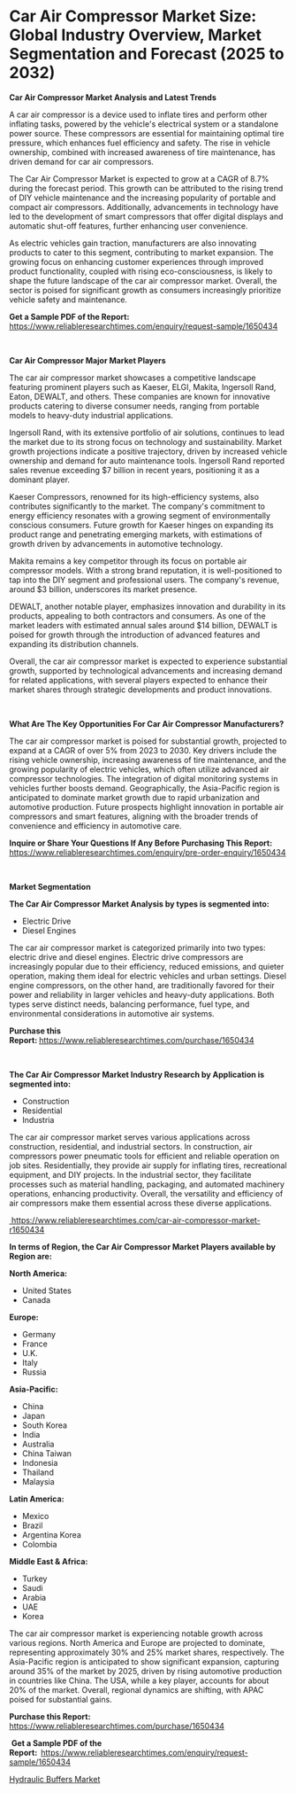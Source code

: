 <p><h1>Car Air Compressor Market Size: Global Industry Overview, Market Segmentation and Forecast (2025 to 2032)</h1></p><p><strong>Car Air Compressor Market Analysis and Latest Trends</strong></p>
<p><p>A car air compressor is a device used to inflate tires and perform other inflating tasks, powered by the vehicle's electrical system or a standalone power source. These compressors are essential for maintaining optimal tire pressure, which enhances fuel efficiency and safety. The rise in vehicle ownership, combined with increased awareness of tire maintenance, has driven demand for car air compressors.</p><p>The Car Air Compressor Market is expected to grow at a CAGR of 8.7% during the forecast period. This growth can be attributed to the rising trend of DIY vehicle maintenance and the increasing popularity of portable and compact air compressors. Additionally, advancements in technology have led to the development of smart compressors that offer digital displays and automatic shut-off features, further enhancing user convenience. </p><p>As electric vehicles gain traction, manufacturers are also innovating products to cater to this segment, contributing to market expansion. The growing focus on enhancing customer experiences through improved product functionality, coupled with rising eco-consciousness, is likely to shape the future landscape of the car air compressor market. Overall, the sector is poised for significant growth as consumers increasingly prioritize vehicle safety and maintenance.</p></p>
<p><strong>Get a Sample PDF of the Report:&nbsp;</strong> <a href="https://www.reliableresearchtimes.com/enquiry/request-sample/1650434?utm_campaign=2096&utm_medium=2&utm_source=Github&utm_content=ia&utm_term=17022025&utm_id=car-air-compressor">https://www.reliableresearchtimes.com/enquiry/request-sample/1650434</a></p>
<p>&nbsp;</p>
<p><strong>Car Air Compressor Major Market Players</strong></p>
<p><p>The car air compressor market showcases a competitive landscape featuring prominent players such as Kaeser, ELGI, Makita, Ingersoll Rand, Eaton, DEWALT, and others. These companies are known for innovative products catering to diverse consumer needs, ranging from portable models to heavy-duty industrial applications.</p><p>Ingersoll Rand, with its extensive portfolio of air solutions, continues to lead the market due to its strong focus on technology and sustainability. Market growth projections indicate a positive trajectory, driven by increased vehicle ownership and demand for auto maintenance tools. Ingersoll Rand reported sales revenue exceeding $7 billion in recent years, positioning it as a dominant player.</p><p>Kaeser Compressors, renowned for its high-efficiency systems, also contributes significantly to the market. The company's commitment to energy efficiency resonates with a growing segment of environmentally conscious consumers. Future growth for Kaeser hinges on expanding its product range and penetrating emerging markets, with estimations of growth driven by advancements in automotive technology.</p><p>Makita remains a key competitor through its focus on portable air compressor models. With a strong brand reputation, it is well-positioned to tap into the DIY segment and professional users. The company's revenue, around $3 billion, underscores its market presence.</p><p>DEWALT, another notable player, emphasizes innovation and durability in its products, appealing to both contractors and consumers. As one of the market leaders with estimated annual sales around $14 billion, DEWALT is poised for growth through the introduction of advanced features and expanding its distribution channels.</p><p>Overall, the car air compressor market is expected to experience substantial growth, supported by technological advancements and increasing demand for related applications, with several players expected to enhance their market shares through strategic developments and product innovations.</p></p>
<p>&nbsp;</p>
<p><strong>What Are The Key Opportunities For Car Air Compressor Manufacturers?</strong></p>
<p><p>The car air compressor market is poised for substantial growth, projected to expand at a CAGR of over 5% from 2023 to 2030. Key drivers include the rising vehicle ownership, increasing awareness of tire maintenance, and the growing popularity of electric vehicles, which often utilize advanced air compressor technologies. The integration of digital monitoring systems in vehicles further boosts demand. Geographically, the Asia-Pacific region is anticipated to dominate market growth due to rapid urbanization and automotive production. Future prospects highlight innovation in portable air compressors and smart features, aligning with the broader trends of convenience and efficiency in automotive care.</p></p>
<p><strong>Inquire or Share Your Questions If Any Before Purchasing This Report:</strong> <a href="https://www.reliableresearchtimes.com/enquiry/pre-order-enquiry/1650434?utm_campaign=2096&utm_medium=2&utm_source=Github&utm_content=ia&utm_term=17022025&utm_id=car-air-compressor">https://www.reliableresearchtimes.com/enquiry/pre-order-enquiry/1650434</a></p>
<p>&nbsp;</p>
<p><strong>Market Segmentation</strong></p>
<p><strong>The Car Air Compressor Market Analysis by types is segmented into:</strong></p>
<p><ul><li>Electric Drive</li><li>Diesel Engines</li></ul></p>
<p><p>The car air compressor market is categorized primarily into two types: electric drive and diesel engines. Electric drive compressors are increasingly popular due to their efficiency, reduced emissions, and quieter operation, making them ideal for electric vehicles and urban settings. Diesel engine compressors, on the other hand, are traditionally favored for their power and reliability in larger vehicles and heavy-duty applications. Both types serve distinct needs, balancing performance, fuel type, and environmental considerations in automotive air systems.</p></p>
<p><strong>Purchase this Report:&nbsp;</strong><a href="https://www.reliableresearchtimes.com/purchase/1650434?utm_campaign=2096&utm_medium=2&utm_source=Github&utm_content=ia&utm_term=17022025&utm_id=car-air-compressor">https://www.reliableresearchtimes.com/purchase/1650434</a></p>
<p>&nbsp;</p>
<p><strong>The Car Air Compressor Market Industry Research by Application is segmented into:</strong></p>
<p><ul><li>Construction</li><li>Residential</li><li>Industria</li></ul></p>
<p><p>The car air compressor market serves various applications across construction, residential, and industrial sectors. In construction, air compressors power pneumatic tools for efficient and reliable operation on job sites. Residentially, they provide air supply for inflating tires, recreational equipment, and DIY projects. In the industrial sector, they facilitate processes such as material handling, packaging, and automated machinery operations, enhancing productivity. Overall, the versatility and efficiency of air compressors make them essential across these diverse applications.</p></p>
<p><a href="https://www.reliableresearchtimes.com/car-air-compressor-market-r1650434?utm_campaign=2096&utm_medium=2&utm_source=Github&utm_content=ia&utm_term=17022025&utm_id=car-air-compressor">&nbsp;https://www.reliableresearchtimes.com/car-air-compressor-market-r1650434</a></p>
<p><strong>In terms of Region, the Car Air Compressor Market Players available by Region are:</strong></p>
<p>
    <p> <strong> North America: </strong>
        <ul>
            <li>United States</li>
            <li>Canada</li>
        </ul>
        </p> 
    <p> <strong> Europe: </strong>
        <ul>
            <li>Germany</li>
            <li>France</li>
            <li>U.K.</li>
            <li>Italy</li>
            <li>Russia</li>
        </ul>
        </p> 
    <p> <strong> Asia-Pacific: </strong>
        <ul>
            <li>China</li>
            <li>Japan</li>
            <li>South Korea</li>
            <li>India</li>
            <li>Australia</li>
            <li>China Taiwan</li>
            <li>Indonesia</li>
            <li>Thailand</li>
            <li>Malaysia</li>
        </ul>
        </p> 
    <p> <strong> Latin America: </strong>
        <ul>
            <li>Mexico</li>
            <li>Brazil</li>
            <li>Argentina Korea</li>
            <li>Colombia</li>
        </ul>
        </p> 
    <p> <strong> Middle East & Africa: </strong>
        <ul>
            <li>Turkey</li>
            <li>Saudi</li>
            <li>Arabia</li>
            <li>UAE</li>
            <li>Korea</li>
        </ul>
    </p>
    </p>
<p><p>The car air compressor market is experiencing notable growth across various regions. North America and Europe are projected to dominate, representing approximately 30% and 25% market shares, respectively. The Asia-Pacific region is anticipated to show significant expansion, capturing around 35% of the market by 2025, driven by rising automotive production in countries like China. The USA, while a key player, accounts for about 20% of the market. Overall, regional dynamics are shifting, with APAC poised for substantial gains.</p></p>
<p><strong>Purchase this Report: </strong><a href="https://www.reliableresearchtimes.com/purchase/1650434?utm_campaign=2096&utm_medium=2&utm_source=Github&utm_content=ia&utm_term=17022025&utm_id=car-air-compressor">https://www.reliableresearchtimes.com/purchase/1650434</a></p>
<p>&nbsp;<strong>Get a Sample PDF of the Report:&nbsp;&nbsp;</strong><a href="https://www.reliableresearchtimes.com/enquiry/request-sample/1650434?utm_campaign=2096&utm_medium=2&utm_source=Github&utm_content=ia&utm_term=17022025&utm_id=car-air-compressor">https://www.reliableresearchtimes.com/enquiry/request-sample/1650434</a></p>
<p><strong></strong></p>
<p><p><a href="https://github.com/NarcisoFerry/Market-Research-Report-List-1/blob/main/hydraulic-buffers-market.md?utm_campaign=2096&utm_medium=2&utm_source=Github&utm_content=ia&utm_term=17022025&utm_id=car-air-compressor">Hydraulic Buffers Market</a></p></p>